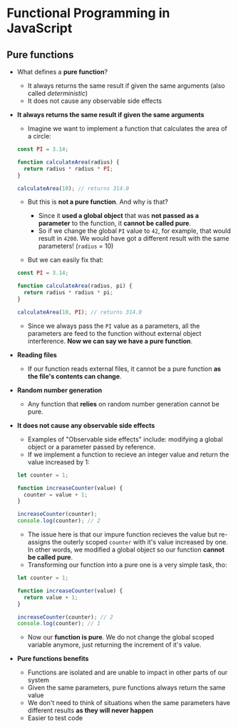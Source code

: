 # Functional Programming in JavaScript

## Pure functions

- What defines a **pure function**?

  - It always returns the same result if given the same arguments (also called _deterministic_)
  - It does not cause any observable side effects

- **It always returns the same result if given the same arguments**

  - Imagine we want to implement a function that calculates the area of a circle:

  ```js
  const PI = 3.14;

  function calculateArea(radius) {
    return radius * radius * PI;
  }

  calculateArea(10); // returns 314.0
  ```

  - But this is **not a pure function**. And why is that?

    - Since it **used a global object** that was **not passed as a parameter** to the function, it **cannot be called pure**.
    - So if we change the global `PI` value to `42`, for example, that would result in `4200`. We would have got a different result with the same parameters! (`radius` = 10)

  - But we can easily fix that:

  ```js
  const PI = 3.14;

  function calculateArea(radius, pi) {
    return radius * radius * pi;
  }

  calculateArea(10, PI); // returns 314.0
  ```

  - Since we always pass the `PI` value as a parameters, all the parameters are feed to the function without external object interference. **Now we can say we have a pure function**.

- **Reading files**

  - If our function reads external files, it cannot be a pure function **as the file's contents can change**.

- **Random number generation**

  - Any function that **relies** on random number generation cannot be pure.

- **It does not cause any observable side effects**

  - Examples of "Observable side effects" include: modifying a global object or a parameter passed by reference.
  - If we implement a function to recieve an integer value and return the value increased by 1:

  ```js
  let counter = 1;

  function increaseCounter(value) {
    counter = value + 1;
  }

  increaseCounter(counter);
  console.log(counter); // 2
  ```

  - The issue here is that our impure function recieves the value but re-assigns the outerly scoped `counter` with it's value increased by one. In other words, we modified a global object so our function **cannot be called pure**.
  - Transforming our function into a pure one is a very simple task, tho:

  ```js
  let counter = 1;

  function increaseCounter(value) {
    return value + 1;
  }

  increaseCounter(counter); // 2
  console.log(counter); // 1
  ```

  - Now our **function is pure**. We do not change the global scoped variable anymore, just returning the increment of it's value.

- **Pure functions benefits**
  - Functions are isolated and are unable to impact in other parts of our system
  - Given the same parameters, pure functions always return the same value
  - We don't need to think of situations when the same parameters have different results **as they will never happen**
  - Easier to test code
